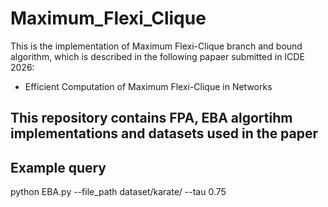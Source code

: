 # Maximum_Flexi_Clique

This is the implementation of Maximum Flexi-Clique branch and bound algorithm, which is described in the following papaer submitted in ICDE 2026:
- Efficient Computation of Maximum Flexi-Clique in Networks

## This repository contains FPA, EBA algortihm implementations and datasets used in the paper

## Example query
python EBA.py --file_path dataset/karate/ --tau 0.75
